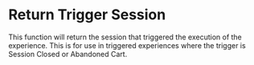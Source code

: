 # Return Trigger Session

This function will return the session that triggered the execution of the experience. This is for use in triggered experiences where the trigger is Session Closed or Abandoned Cart.
